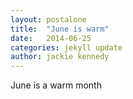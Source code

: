 ```yaml
---
layout: postalone
title:  "June is warm"
date:   2014-06-25
categories: jekyll update
author: jackie kennedy
---
```


June is a warm month